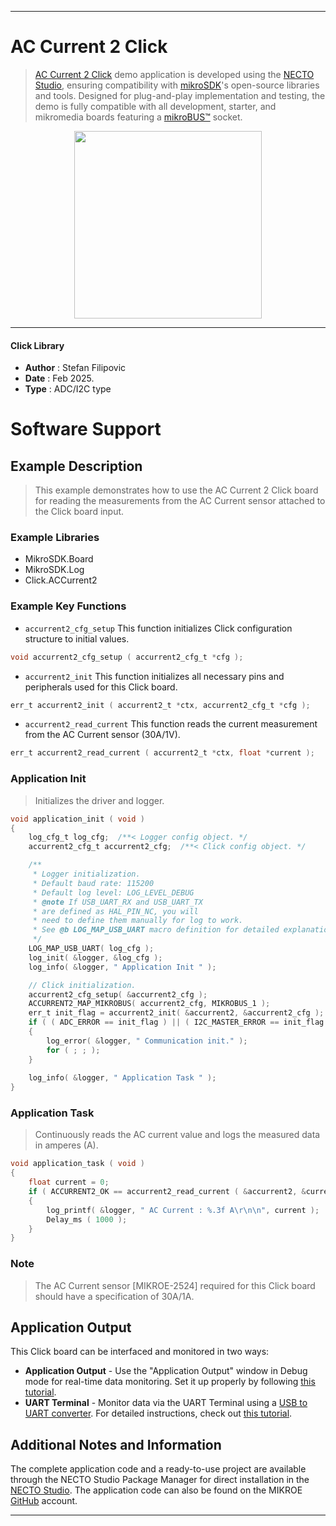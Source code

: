 
---
# AC Current 2 Click

> [AC Current 2 Click](https://www.mikroe.com/?pid_product=MIKROE-6579) demo application is developed using
the [NECTO Studio](https://www.mikroe.com/necto), ensuring compatibility with [mikroSDK](https://www.mikroe.com/mikrosdk)'s
open-source libraries and tools. Designed for plug-and-play implementation and testing, the demo is fully compatible with
all development, starter, and mikromedia boards featuring a [mikroBUS&trade;](https://www.mikroe.com/mikrobus) socket.

<p align="center">
  <img src="https://www.mikroe.com/?pid_product=MIKROE-6579&image=1" height=300px>
</p>

---

#### Click Library

- **Author**        : Stefan Filipovic
- **Date**          : Feb 2025.
- **Type**          : ADC/I2C type

# Software Support

## Example Description

> This example demonstrates how to use the AC Current 2 Click board for reading
the measurements from the AC Current sensor attached to the Click board input.

### Example Libraries

- MikroSDK.Board
- MikroSDK.Log
- Click.ACCurrent2

### Example Key Functions

- `accurrent2_cfg_setup` This function initializes Click configuration structure to initial values.
```c
void accurrent2_cfg_setup ( accurrent2_cfg_t *cfg );
```

- `accurrent2_init` This function initializes all necessary pins and peripherals used for this Click board.
```c
err_t accurrent2_init ( accurrent2_t *ctx, accurrent2_cfg_t *cfg );
```

- `accurrent2_read_current` This function reads the current measurement from the AC Current sensor (30A/1V).
```c
err_t accurrent2_read_current ( accurrent2_t *ctx, float *current );
```

### Application Init

> Initializes the driver and logger.

```c
void application_init ( void )
{
    log_cfg_t log_cfg;  /**< Logger config object. */
    accurrent2_cfg_t accurrent2_cfg;  /**< Click config object. */

    /** 
     * Logger initialization.
     * Default baud rate: 115200
     * Default log level: LOG_LEVEL_DEBUG
     * @note If USB_UART_RX and USB_UART_TX 
     * are defined as HAL_PIN_NC, you will 
     * need to define them manually for log to work. 
     * See @b LOG_MAP_USB_UART macro definition for detailed explanation.
     */
    LOG_MAP_USB_UART( log_cfg );
    log_init( &logger, &log_cfg );
    log_info( &logger, " Application Init " );

    // Click initialization.
    accurrent2_cfg_setup( &accurrent2_cfg );
    ACCURRENT2_MAP_MIKROBUS( accurrent2_cfg, MIKROBUS_1 );
    err_t init_flag = accurrent2_init( &accurrent2, &accurrent2_cfg );
    if ( ( ADC_ERROR == init_flag ) || ( I2C_MASTER_ERROR == init_flag ) )
    {
        log_error( &logger, " Communication init." );
        for ( ; ; );
    }
    
    log_info( &logger, " Application Task " );
}
```

### Application Task

> Continuously reads the AC current value and logs the measured data in amperes (A).

```c
void application_task ( void )
{
    float current = 0;
    if ( ACCURRENT2_OK == accurrent2_read_current ( &accurrent2, &current ) ) 
    {
        log_printf( &logger, " AC Current : %.3f A\r\n\n", current );
        Delay_ms ( 1000 );
    }
}
```

### Note

> The AC Current sensor [MIKROE-2524] required for this Click board should have a specification of 30A/1A.

## Application Output

This Click board can be interfaced and monitored in two ways:
- **Application Output** - Use the "Application Output" window in Debug mode for real-time data monitoring.
Set it up properly by following [this tutorial](https://www.youtube.com/watch?v=ta5yyk1Woy4).
- **UART Terminal** - Monitor data via the UART Terminal using
a [USB to UART converter](https://www.mikroe.com/click/interface/usb?interface*=uart,uart). For detailed instructions,
check out [this tutorial](https://help.mikroe.com/necto/v2/Getting%20Started/Tools/UARTTerminalTool).

## Additional Notes and Information

The complete application code and a ready-to-use project are available through the NECTO Studio Package Manager for 
direct installation in the [NECTO Studio](https://www.mikroe.com/necto). The application code can also be found on
the MIKROE [GitHub](https://github.com/MikroElektronika/mikrosdk_click_v2) account.

---
